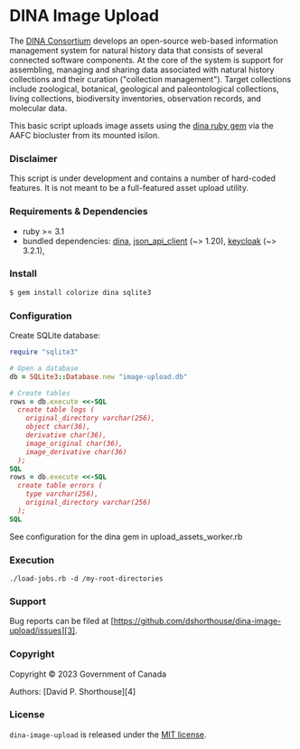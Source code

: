 # DINA Image Upload

The [DINA Consortium][1] develops an open-source web-based information management system for natural history data that consists of several connected software components. At the core of the system is support for assembling, managing and sharing data associated with natural history collections and their curation ("collection management"). Target collections include zoological, botanical, geological and paleontological collections, living collections, biodiversity inventories, observation records, and molecular data.

This basic script uploads image assets using the [dina ruby gem][9] via the AAFC biocluster from its mounted isilon.

### Disclaimer

This script is under development and contains a number of hard-coded features. It is not meant to be a full-featured asset upload utility.

### Requirements & Dependencies

- ruby >= 3.1
- bundled dependencies: [dina][9], [json_api_client][5] (\~> 1.20), [keycloak][10] (\~> 3.2.1),

### Install

```bash
$ gem install colorize dina sqlite3
```
### Configuration

Create SQLite database:

```ruby
require "sqlite3"

# Open a database
db = SQLite3::Database.new "image-upload.db"

# Create tables
rows = db.execute <<-SQL
  create table logs (
    original_directory varchar(256),
    object char(36),
    derivative char(36),
    image_original char(36),
    image_derivative char(36)
  );
SQL
rows = db.execute <<-SQL
  create table errors (
    type varchar(256),
    original_directory varchar(256)
  );
SQL
```

See configuration for the dina gem in upload_assets_worker.rb

### Execution

`./load-jobs.rb -d /my-root-directories`

### Support

Bug reports can be filed at [https://github.com/dshorthouse/dina-image-upload/issues][3].

### Copyright
Copyright © 2023 Government of Canada

Authors: [David P. Shorthouse][4]

### License

`dina-image-upload` is released under the [MIT license][2].

[1]: https://dina-project.net/
[2]: http://www.opensource.org/licenses/MIT
[3]: https://github.com/dshorthouse/dina-image-upload/issues
[5]: https://github.com/JsonApiClient/json_api_client
[9]: https://rubygems.org/gems/dina
[10]: https://github.com/imagov/keycloak
